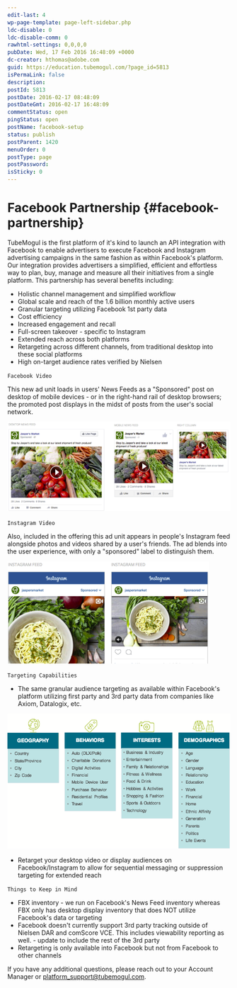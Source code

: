 ```yaml
---
edit-last: 4
wp-page-template: page-left-sidebar.php
ldc-disable: 0
ldc-disable-comm: 0
rawhtml-settings: 0,0,0,0
pubDate: Wed, 17 Feb 2016 16:48:09 +0000
dc-creator: hthomas@adobe.com
guid: https://education.tubemogul.com/?page_id=5813
isPermaLink: false
description: 
postId: 5813
postDate: 2016-02-17 08:48:09
postDateGmt: 2016-02-17 16:48:09
commentStatus: open
pingStatus: open
postName: facebook-setup
status: publish
postParent: 1420
menuOrder: 0
postType: page
postPassword: 
isSticky: 0
---
```


# Facebook Partnership {#facebook-partnership}

TubeMogul is the first platform of it's kind to launch an API integration with Facebook to enable advertisers to execute Facebook and Instagram advertising campaigns in the same fashion as within Facebook's platform.  Our integration provides advertisers a simplified, efficient and effortless way to plan, buy, manage and measure all their initiatives from a single platform. This partnership has several benefits including:

* Holistic channel management and simplified workflow
* Global scale and reach of the 1.6 billion monthly active users
* Granular targeting utilizing Facebook 1st party data
* Cost efficiency
* Increased engagement and recall
* Full-screen takeover - specific to Instagram
* Extended reach across both platforms
* Retargeting across different channels, from traditional desktop into these social platforms
* High on-target audience rates verified by Nielsen

`Facebook Video`

This new ad unit loads in users' News Feeds as a "Sponsored" post on desktop of mobile devices - or in the right-hand rail of desktop browsers; the promoted post displays in the midst of posts from the user's social network.

[ ![facebook ads](assets/facebook-ads.png)](assets/facebook-ads.png)

`Instagram Video`

Also, included in the offering this ad unit appears in people's Instagram feed alongside photos and videos shared by a user's friends. The ad blends into the user experience, with only a "sponsored" label to distinguish them.

[ ![instagram](assets/instagram.png)](assets/instagram.png)

 
`Targeting Capabilities`

* The same granular audience targeting as available within Facebook's platform utilizing first party and 3rd party data from companies like Axiom, Datalogix, etc.

[ ![fb demo](assets/fb-demo.png)](assets/fb-demo.png)

* Retarget your desktop video or display audiences on Facebook/Instagram to allow for sequential messaging or suppression targeting for extended reach

`Things to Keep in Mind`

* FBX inventory - we run on Facebook's News Feed inventory whereas FBX only has desktop display inventory that does NOT utilize Facebook's data or targeting
* Facebook doesn't currently support 3rd party tracking outside of Nielsen DAR and comScore VCE. This includes viewability reporting as well. - update to include the rest of the 3rd party
* Retargeting is only available into Facebook but not from Facebook to other channels

If you have any additional questions, please reach out to your Account Manager or platform_support@tubemogul.com. 